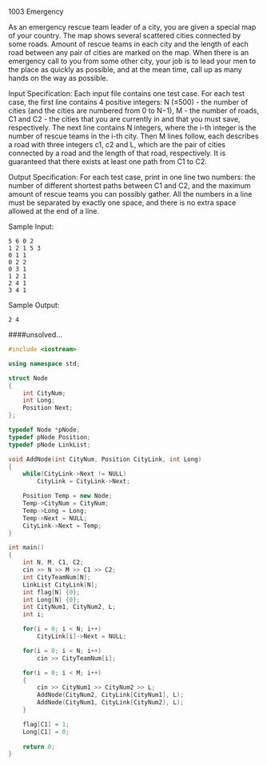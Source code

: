 1003 Emergency

As an emergency rescue team leader of a city, you are given a special map of your country. The map shows several scattered cities connected by some roads. Amount of rescue teams in each city and the length of each road between any pair of cities are marked on the map. When there is an emergency call to you from some other city, your job is to lead your men to the place as quickly as possible, and at the mean time, call up as many hands on the way as possible.

Input Specification:
Each input file contains one test case. For each test case, the first line contains 4 positive integers: N (≤500) - the number of cities (and the cities are numbered from 0 to N−1), M - the number of roads, C1 and C2 - the cities that you are currently in and that you must save, respectively. The next line contains N integers, where the i-th integer is the number of rescue teams in the i-th city. Then M lines follow, each describes a road with three integers c1, c2 and L, which are the pair of cities connected by a road and the length of that road, respectively. It is guaranteed that there exists at least one path from C1 to C2.

Output Specification:
For each test case, print in one line two numbers: the number of different shortest paths between C1 and C2, and the maximum amount of rescue teams you can possibly gather. All the numbers in a line must be separated by exactly one space, and there is no extra space allowed at the end of a line.

Sample Input:

    5 6 0 2
    1 2 1 5 3
    0 1 1
    0 2 2
    0 3 1
    1 2 1
    2 4 1
    3 4 1

Sample Output:

    2 4

####unsolved...

```C++
#include <iostream>

using namespace std;

struct Node
{
    int CityNum;
    int Long;
    Position Next;
};

typedef Node *pNode;
typedef pNode Position;
typedef pNode LinkList;

void AddNode(int CityNum, Position CityLink, int Long)
{
    while(CityLink->Next != NULL)
        CityLink = CityLink->Next;

    Position Temp = new Node;
    Temp->CityNum = CityNum;
    Temp->Long = Long;
    Temp->Next = NULL;
    CityLink->Next = Temp;
}

int main()
{
    int N, M, C1, C2;
    cin >> N >> M >> C1 >> C2;
    int CityTeamNum[N];
    LinkList CityLink[N];
    int flag[N] {0};
    int Long[N] {0};
    int CityNum1, CityNum2, L;
    int i;

    for(i = 0; i < N; i++)
        CityLink[i]->Next = NULL;

    for(i = 0; i < N; i++)
        cin >> CityTeamNum[i];

    for(i = 0; i < M; i++)
    {
        cin >> CityNum1 >> CityNum2 >> L;
        AddNode(CityNum2, CityLink[CityNum1], L);
        AddNode(CityNum1, CityLink[CityNum2], L);
    }

    flag[C1] = 1;
    Long[C1] = 0;
    
    return 0;
}
```